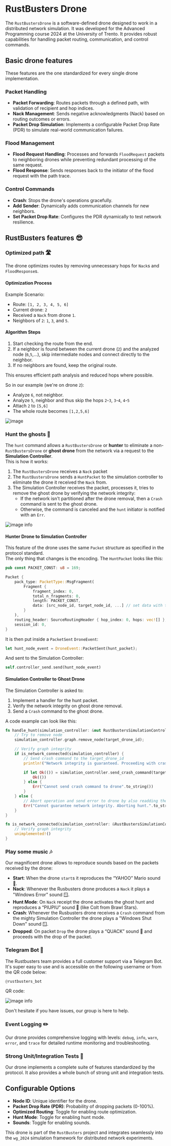 # RustBusters Drone

The `RustBustersDrone` is a software-defined drone designed to work in a distributed network simulation.
It was developed for the Advanced Programming course 2024 at the University of Trento.
It provides robust capabilities for handling packet routing, communication, and control commands.

## Basic drone features

These features are the one standardized for every single drone implementation.

### **Packet Handling**

- **Packet Forwarding**: Routes packets through a defined path, with validation of recipient and hop indices.
- **Nack Management**: Sends negative acknowledgments (Nack) based on routing outcomes or errors.
- **Packet Drop Simulation**: Implements a configurable Packet Drop Rate (PDR) to simulate real-world communication
  failures.

### **Flood Management**

- **Flood Request Handling**: Processes and forwards `FloodRequest` packets to neighboring drones while preventing
  redundant processing of the same request.
- **Flood Response**: Sends responses back to the initiator of the flood request with the path trace.

### **Control Commands**

- **Crash**: Stops the drone's operations gracefully.
- **Add Sender**: Dynamically adds communication channels for new neighbors.
- **Set Packet Drop Rate**: Configures the PDR dynamically to test network resilience.

## RustBusters features 😎

### **Optimized path 🛣️**

The drone optimizes routes by removing unnecessary hops for `Nack`s and `FloodResponse`s.

#### Optimization Process

Example Scenario:
- Route: `[1, 2, 3, 4, 5, 6]`
- Current drone: `2` 
- Received a `Nack` from drone `1`. 
- Neighbors of `2`: `1`, `3`, and `5`. 

#### Algorithm Steps

1. Start checking the route from the end.
2. If a neighbor is found between the current drone (`2`) and the analyzed node (`6`,`5`,...), skip intermediate nodes and connect directly to the neighbor.
3. If no neighbors are found, keep the original route.

This ensures efficient path analysis and reduced hops where possible.

So in our example (we're on drone `2`):
- Analyze `6`, not neighbor.
- Analyze `5`, neighbor and thus skip the hops `2`-`3`, `3`-`4`, `4`-`5`
- Attach `2` to `[5,6]`
- The whole route becomes `[1,2,5,6]`

![image](./assets/optimzed-route.jpg)

### **Hunt the ghosts 👻**

The `hunt` command allows a `RustBustersDrone` or **hunter** to eliminate a non-`RustBustersDrone` or **ghost drone** 
from the network via a request to the **Simulation Controller**.\
This is how it works:

1. The `RustBustersDrone` receives a `Nack` packet
2. The `RustBustersDrone` sends a `HuntPacket` to the simulation controller to eliminate the drone it received the `Nack` from.
3. The Simulation Controller receives the packet, processes it, tries to remove the ghost drone by verifying the network integrity:
    - If the network isn't partitioned after the drone removal, then a `Crash` command is sent to the ghost drone.
    - Otherwise, the command is canceled and the `hunt` initiator is notified with an `Err`.

![image info](./assets/figure.jpg)

#### Hunter Drone to Simulation Controller

This feature of the drone uses the same `Packet` structure as specified in the protocol standard.\
The only thing that changes is the encoding. The `HuntPacket` looks like this:

```rust
pub const PACKET_CONST: u8 = 169;

Packet {
    pack_type: PacketType::MsgFragment(
        Fragment {
            fragment_index: 0,
            total_n_fragments: 0,
            length: PACKET_CONST,
            data: [src_node_id, target_node_id, ...] // set data with the specified source and target drone ids
        }
    ),
    routing_header: SourceRoutingHeader { hop_index: 0, hops: vec![] },
    session_id: 0,
}
```

It is then put inside a `PacketSent` `DroneEvent`:

```rust
let hunt_node_event = DroneEvent::PacketSent(hunt_packet);
```

And sent to the Simulation Controller:

```rust
self.controller_send.send(hunt_node_event)
```

#### Simulation Controller to Ghost Drone

The Simulation Controller is asked to:

1. Implement a handler for the hunt packet.
2. Verify the network integrity on ghost drone removal.
3. Send a `Crash` command to the ghost drone.

A code example can look like this:

```rust
fn handle_hunt(simulation_controller: &mut RustBustersSimulationController, target_drone_id: NodeId) -> Result<(), String> {
    // Try to remove node
    simulation_controller.graph.remove_node(target_drone_id);

    // Verify graph integrity
    if is_network_connected(simulation_controller) {
        // Send crash command to the target_drone_id
        println!("Network integrity is guaranteed. Proceeding with crash command.");

        if let Ok(()) = simulation_controller.send_crash_command(target_drone_id) {
            Ok(())
        } else {
            Err("Cannot send crash command to drone".to_string())
        }
    } else {
        // Abort operation and send error to drone by also readding the previosuly removed drone
        Err("Cannot guarantee network integrity. Aborting hunt.".to_string())
    }
}

fn is_network_connected(simulation_controller: &RustBustersSimulationController) -> bool {
    // Verify graph integrity
    unimplemented!()
}
```



### **Play some music 🎶**

Our magnificent drone allows to reproduce sounds based on the packets received by the drone:

- **Start**: When the drone `start`s it reproduces the “YAHOO” Mario sound 🍄.
- **Nack**: Whenever the Rusbusters drone produces a `Nack` it plays a "Windows Error" sound 🪟.
- **Hunt Mode**: On `Nack` receipt the drone activates the ghost hunt and reproduces a “PIUPIU” sound 🔫 (like Colt from Brawl Stars).
- **Crash**: Whenever the Rusbusters drone receives a `Crash` command from the mighty Simulation Controller the drone plays a "Windows Shut Down" sound 🪟.
- **Dropped**: On packet `Drop` the drone plays a “QUACK” sound 🦆 and proceeds with the drop of the packet.

### **Telegram Bot 🤖**

The Rustbusters team provides a full customer support via a Telegram Bot.
It's super easy to use and is accessible on the following username or from the QR code below:
```rust
@rustbusters_bot
```

QR code:

![image info](./assets/tg-qr.png)

Don't hesitate if you have issues, our group is here to help.


### **Event Logging ✏️**

Our drone provides comprehensive logging with levels: `debug`, `info`, `warn`, `error`, and `trace` for detailed runtime
monitoring and troubleshooting.


### **Strong Unit/Integration Tests 🧪**

Our drone implements a complete suite of features standardized by the protocol.
It also provides a whole bunch of strong unit and integration tests.

## Configurable Options

- **Node ID**: Unique identifier for the drone.
- **Packet Drop Rate (PDR)**: Probability of dropping packets (0-100%).
- **Optimized Routing**: Toggle for enabling route optimization.
- **Hunt Mode**: Toggle for enabling hunt mode.
- **Sounds**: Toggle for enabling sounds.

This drone is part of the `RustBusters` project and integrates seamlessly into the `wg_2024` simulation framework for
distributed network experiments.
